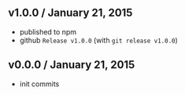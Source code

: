 ## v1.0.0 / January 21, 2015
- published to npm
- github `Release v1.0.0` (with `git release v1.0.0`)

## v0.0.0 / January 21, 2015
- init commits